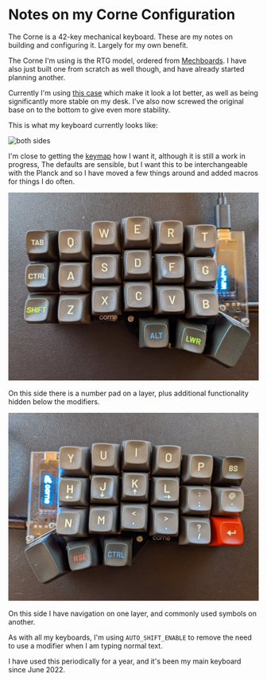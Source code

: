 # Notes on my Corne Configuration

The Corne is a 42-key mechanical keyboard. These are my notes on building and configuring it. Largely for my own benefit.

The Corne I'm using is the RTG model, ordered from [Mechboards](https://mechboards.co.uk/). I have also just built one from scratch as well though, and have already started planning another.

Currently I'm using [this case](https://www.etsy.com/uk/listing/1179555093/high-profile-corne-3dp-case) which make it look a lot better, as well as being significantly more stable on my desk. I've also now screwed the original base on to the bottom to give even more stability.

This is what my keyboard currently looks like:

![both sides](./images/corne.jpg)

I'm close to getting the [keymap](https://github.com/teknostatik/keyboards/blob/main/corne/keymap.c) how I want it, although it is still a work in progress, The defaults are sensible, but I want this to be interchangeable with the Planck and so I have moved a few things around and added macros for things I do often.

![Left hand side of my Corne](./images/lhs.jpg)

On this side there is a number pad on a layer, plus additional functionality hidden below the modifiers.

![Right hand side of my Corne](./images/rhs.jpg)

On this side I have navigation on one layer, and commonly used symbols on another.

As with all my keyboards, I'm using `AUTO_SHIFT_ENABLE` to remove the need to use a modifier when I am typing normal text.

I have used this periodically for a year, and it's been my main keyboard since June 2022.
